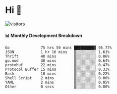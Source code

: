 # Hi 👋
 
![visitors](https://visitor-badge.glitch.me/badge?page_id=sorcererxw.sorcererx)

#### 📊 Monthly Development Breakdown

<!--START_SECTION:waka-->
```text
Go              75 hrs 59 mins █████████▓ 95.77%
JSON            1 hr 16 mins   ▒░░░░░░░░░ 1.61%
Thrift          40 mins        ▒░░░░░░░░░ 0.86%
go.mod          30 mins        ▒░░░░░░░░░ 0.64%
protobuf        22 mins        ▒░░░░░░░░░ 0.47%
Protocol Buffer 15 mins        ▒░░░░░░░░░ 0.33%
Bash            10 mins        ▒░░░░░░░░░ 0.22%
Shell Script    2 mins         ▒░░░░░░░░░ 0.06%
YAML            2 mins         ▒░░░░░░░░░ 0.05%
Other           0 secs         ▒░░░░░░░░░ 0.00%
```
<!--END_SECTION:waka-->
